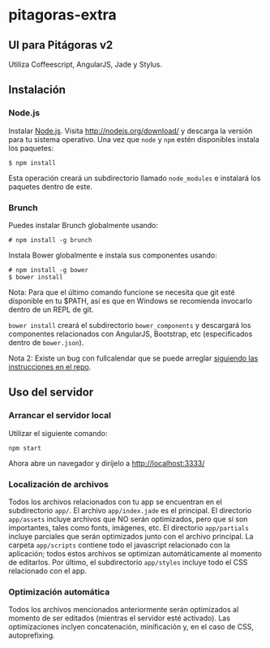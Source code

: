 # pitagoras-extra
## UI para Pitágoras v2
Utiliza Coffeescript, AngularJS, Jade y Stylus.

## Instalación
### Node.js
Instalar [Node.js](http://nodejs.org).  Visita http://nodejs.org/download/ y descarga la versión para tu sistema operativo.
Una vez que `node` y `npm` estén disponibles instala los paquetes:

 `$ npm install`

Esta operación creará un subdirectorio llamado `node_modules` e instalará los paquetes dentro de este.

### Brunch
Puedes instalar Brunch globalmente usando:

 `# npm install -g brunch`

Instala Bower globalmente e instala sus componentes usando:

 ```
 # npm install -g bower
 $ bower install
 ```

Nota: Para que el último comando funcione se necesita que git esté disponible en tu $PATH, así es que en Windows se recomienda invocarlo dentro de un REPL de git.

`bower install` creará el subdirectorio `bower_components` y
descargará los componentes relacionados con AngularJS, Bootstrap, etc (especificados dentro de `bower.json`).

Nota 2: Existe un bug con fullcalendar que se puede arreglar [siguiendo las instrucciones en el repo](https://github.com/angular-ui/ui-calendar/issues/195).


## Uso del servidor
### Arrancar el servidor local
Utilizar el siguiente comando:

`npm start`

Ahora abre un navegador y diríjelo a [http://localhost:3333/]()

### Localización de archivos
Todos los archivos relacionados con tu app se encuentran en el subdirectorio `app/`. El archivo `app/index.jade` es el principal. El directorio `app/assets` incluye archivos que NO serán optimizados, pero que sí son importantes, tales como fonts, imágenes, etc. El directorio `app/partials` incluye parciales que serán optimizados junto con el archivo principal. La carpeta `app/scripts` contiene todo el javascript relacionado con la aplicación; todos estos archivos se optimizan automáticamente al momento de editarlos. Por último, el subdirectorio `app/styles` incluye todo el CSS relacionado con el app.

### Optimización automática
Todos los archivos mencionados anteriormente serán optimizados al momento de ser editados (mientras el servidor esté activado). Las optimizaciones inclyen concatenación, minificación y, en el caso de CSS, autoprefixing.
